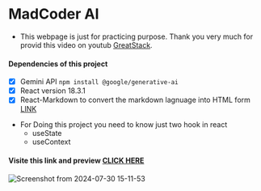 # MadCoder AI

- This webpage is just for practicing purpose. Thank you very much for provid this video on youtub [GreatStack](https://www.youtube.com/watch?v=0yboGn8errU&list=PLjwm_8O3suyMMs7kfDD-p-yIhlmEgJkDj).

#### Dependencies of this project

- [x] Gemini API ```npm install @google/generative-ai```
- [x] React version 18.3.1
- [x] React-Markdown to convert the markdown lagnuage into HTML form [LINK](https://www.npmjs.com/package/react-markdown)

* For Doing this project you need to know just two hook in react
  - useState
  - useContext

#### Visite this link and preview [CLICK HERE](https://mdmostakimbillah.github.io/madcoder-ai/)

![Screenshot from 2024-07-30 15-11-53](https://github.com/user-attachments/assets/0c066855-4704-4111-8f0e-827d1c045b1f)
